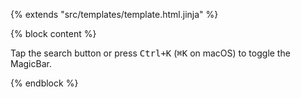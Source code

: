 {% extends "src/templates/template.html.jinja" %}

{% block content %}
<p>Tap the search button or press <kbd>Ctrl+K</kbd> (<kbd>⌘K</kbd> on macOS) to
toggle the MagicBar.</p>
<div id="magicbar-root" data-src="/magicbar/demo.json"></div>
<script type="module" src="/static/js/magicbar.js" defer></script>
{% endblock %}
